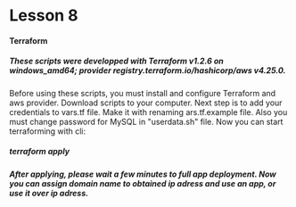 # Lesson 8

#### Terraform
##### These scripts were developped with Terraform v1.2.6 on windows_amd64; provider registry.terraform.io/hashicorp/aws v4.25.0. 
Before using these scripts, you must install and configure Terraform and aws provider. Download scripts to your computer. Next step is to add your credentials to vars.tf file. Make it with renaming ars.tf.example file. Also you must change password for MySQL in "userdata.sh" file. Now you can start terraforming with cli:
##### terraform apply
##### After applying, please wait a few minutes to full app deployment. Now you can assign domain name to obtained ip adress and use an app, or use it over ip adress.

